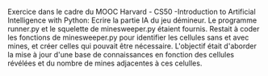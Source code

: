 Exercice dans le cadre du MOOC Harvard - CS50 -Introduction to Artificial Intelligence with Python:
Ecrire la partie IA du jeu démineur.
Le programme runner.py et le squelette de minesweeper.py étaient fournis. Restait à coder les fonctions de minesweeper.py pour identifier les cellules sans et avec mines,
et créer celles qui pouvait être nécessaire.
L'objectif était d'aborder la mise à jour d'une base de connaissances en fonction des cellules révélées et du nombre de mines adjacentes à ces celulles.
